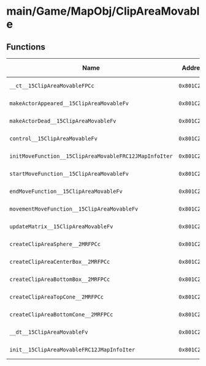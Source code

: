 # main/Game/MapObj/ClipAreaMovable

## Functions

| Name | Address | Match % |
|------|---------|---------|
| `__ct__15ClipAreaMovableFPCc` | `0x801C21EC` | :x: (0.0%) |
| `makeActorAppeared__15ClipAreaMovableFv` | `0x801C2234` | :x: (0.0%) |
| `makeActorDead__15ClipAreaMovableFv` | `0x801C2268` | :x: (0.0%) |
| `control__15ClipAreaMovableFv` | `0x801C229C` | :x: (0.0%) |
| `initMoveFunction__15ClipAreaMovableFRC12JMapInfoIter` | `0x801C22F0` | :x: (0.0%) |
| `startMoveFunction__15ClipAreaMovableFv` | `0x801C23A0` | :x: (0.0%) |
| `endMoveFunction__15ClipAreaMovableFv` | `0x801C2404` | :x: (0.0%) |
| `movementMoveFunction__15ClipAreaMovableFv` | `0x801C2468` | :x: (0.0%) |
| `updateMatrix__15ClipAreaMovableFv` | `0x801C24CC` | :x: (0.0%) |
| `createClipAreaSphere__2MRFPCc` | `0x801C2594` | :x: (0.0%) |
| `createClipAreaCenterBox__2MRFPCc` | `0x801C25F0` | :x: (0.0%) |
| `createClipAreaBottomBox__2MRFPCc` | `0x801C264C` | :x: (0.0%) |
| `createClipAreaTopCone__2MRFPCc` | `0x801C26A8` | :x: (0.0%) |
| `createClipAreaBottomCone__2MRFPCc` | `0x801C2704` | :x: (0.0%) |
| `__dt__15ClipAreaMovableFv` | `0x801C2760` | :x: (0.0%) |
| `init__15ClipAreaMovableFRC12JMapInfoIter` | `0x801C27B8` | :x: (0.0%) |